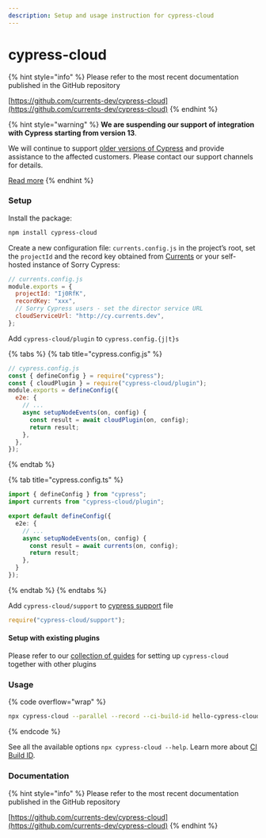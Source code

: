 ```yaml
---
description: Setup and usage instruction for cypress-cloud
---
```


# cypress-cloud

{% hint style="info" %}
Please refer to the most recent documentation published in the GitHub repository

[https://github.com/currents-dev/cypress-cloud](https://github.com/currents-dev/cypress-cloud)
{% endhint %}

{% hint style="warning" %}
**We are suspending our support of integration with Cypress starting from version 13**.&#x20;

We will continue to support [older versions of Cypress](https://currents.dev/readme/integration-with-cypress/alternative-cypress-binaries) and provide assistance to the affected customers. Please contact our support channels for details.

[Read more](https://currents.dev/posts/v13-blocking)
{% endhint %}

### Setup

Install the package:

```sh
npm install cypress-cloud
```

Create a new configuration file: `currents.config.js` in the project’s root, set the `projectId` and the record key obtained from [Currents](https://app.currents.dev/) or your self-hosted instance of Sorry Cypress:

```javascript
// currents.config.js
module.exports = {
  projectId: "Ij0RfK",
  recordKey: "xxx",
  // Sorry Cypress users - set the director service URL
  cloudServiceUrl: "http://cy.currents.dev",
};
```

Add `cypress-cloud/plugin` to `cypress.config.{j|t}s`

{% tabs %}
{% tab title="cypress.config.js" %}
```javascript
// cypress.config.js
const { defineConfig } = require("cypress");
const { cloudPlugin } = require("cypress-cloud/plugin");
module.exports = defineConfig({
  e2e: {
    // ...
    async setupNodeEvents(on, config) {
      const result = await cloudPlugin(on, config);
      return result;
    },
  },
});
```
{% endtab %}

{% tab title="cypress.config.ts" %}
```typescript
import { defineConfig } from "cypress";
import currents from "cypress-cloud/plugin";

export default defineConfig({
  e2e: {
    // ...
    async setupNodeEvents(on, config) {
      const result = await currents(on, config);
      return result;
    },
  }
});
```
{% endtab %}
{% endtabs %}

Add `cypress-cloud/support` to [cypress support](https://docs.cypress.io/guides/core-concepts/writing-and-organizing-tests#Support-file) file

```typescript
require("cypress-cloud/support");
```

#### Setup with existing plugins

Please refer to our [collection of guides](https://github.com/currents-dev/cypress-cloud#configuration) for setting up `cypress-cloud` together with other plugins

### Usage

{% code overflow="wrap" %}
```sh
npx cypress-cloud --parallel --record --ci-build-id hello-cypress-cloud
```
{% endcode %}

See all the available options `npx cypress-cloud --help`. Learn more about [CI Build ID](https://currents.dev/readme/guides/cypress-ci-build-id).

### Documentation

{% hint style="info" %}
Please refer to the most recent documentation published in the GitHub repository

[https://github.com/currents-dev/cypress-cloud](https://github.com/currents-dev/cypress-cloud)
{% endhint %}

